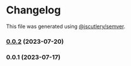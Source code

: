 # Changelog

This file was generated using [@jscutlery/semver](https://github.com/jscutlery/semver).

### [0.0.2](https://github.com/infinitered/reactotron/compare/reactotron-core-contract@0.0.1...reactotron-core-contract@0.0.2) (2023-07-20)

### 0.0.1 (2023-07-17)
